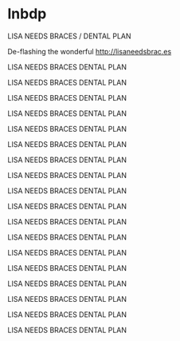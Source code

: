 # lnbdp
LISA NEEDS BRACES / DENTAL PLAN

De-flashing the wonderful http://lisaneedsbrac.es

LISA NEEDS BRACES
DENTAL PLAN

LISA NEEDS BRACES
DENTAL PLAN

LISA NEEDS BRACES
DENTAL PLAN

LISA NEEDS BRACES
DENTAL PLAN

LISA NEEDS BRACES
DENTAL PLAN

LISA NEEDS BRACES
DENTAL PLAN

LISA NEEDS BRACES
DENTAL PLAN

LISA NEEDS BRACES
DENTAL PLAN

LISA NEEDS BRACES
DENTAL PLAN

LISA NEEDS BRACES
DENTAL PLAN

LISA NEEDS BRACES
DENTAL PLAN

LISA NEEDS BRACES
DENTAL PLAN

LISA NEEDS BRACES
DENTAL PLAN

LISA NEEDS BRACES
DENTAL PLAN

LISA NEEDS BRACES
DENTAL PLAN

LISA NEEDS BRACES
DENTAL PLAN

LISA NEEDS BRACES
DENTAL PLAN

LISA NEEDS BRACES
DENTAL PLAN
